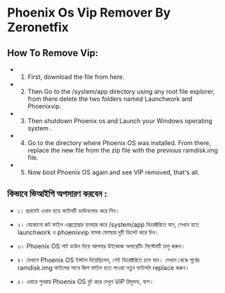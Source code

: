 # Phoenix Os Vip Remover By Zeronetfix

## How To Remove Vip:


- 1. First, download the file from here.

- 2. Then Go to the /system/app directory using any root file explorer, from there delete the two folders named Launchwork and Phoenixvip.

- 3. Then shutdown Phoenix os and Launch your Windows operating system .

- 4. Go to the directory where Phoenix OS was installed. From there, replace the new file from the zip file with the previous ramdisk.img file.

- 5. Now boot Phoenix OS again and see VIP removed, that's all.





## কিভাবে ভিআইপি অপসারণ করবেন :


- ১। প্রথমেই এখান হতে ফাইলটি ডাউনলোড করে নিন।

- ২। যেকোনো রুট ফাইল এক্সপ্লোরার ব্যবহার করে /system/app ডিরেক্টরিতে যান, সেখান হতে launchwork ও phoenixvip নামক ফোল্ডার দুটি ডিলেট করে দিন।

- ৩। Phoenix OS শাট ডাউন দিয়ে আপনার উইন্ডোজ অপারেটিং সিস্টেমটি চালু করুন।

- ৪। যেখানে Phoenix OS ইন্সটল দিয়েছিলেন, সেই ডিরেক্টরিতে চলে যান। সেখান থেকে পূর্বের ramdisk.img ফাইলের সাথে জিপ ফাইল হতে পাওয়া নতুন ফাইলটা replace করুন।

- ৫। এবারে পুনরায় Phoenix OS বুট করে দেখুন VIP রিমুভড, ব্যস।

